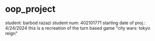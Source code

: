 # oop_project
student: barbod razazi
student num: 402101771
starting date of proj.: 4/24/2024
this is a recreation of the turn based game "city wars: tokyo reign"
